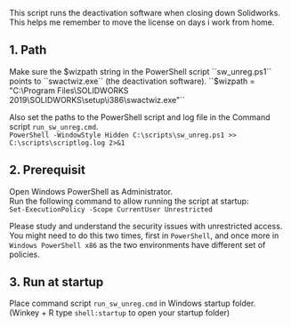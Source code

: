 This script runs the deactivation software when closing down Solidworks. This helps me remember to move the license on days i work from home.

## 1. Path  
Make sure the $wizpath string in the PowerShell script ``sw_unreg.ps1`` points to ``swactwiz.exe`` (the deactivation software).  
      ``$wizpath = "C:\Program Files\SOLIDWORKS 2019\SOLIDWORKS\setup\i386\swactwiz.exe"``
      
Also set the paths to the PowerShell script and log file in the Command script ``run_sw_unreg.cmd``.  
      ``PowerShell -WindowStyle Hidden C:\scripts\sw_unreg.ps1 >> C:\scripts\scriptlog.log 2>&1``

## 2. Prerequisit  
Open Windows PowerShell as Administrator.  
Run the following command to allow running the script at startup:  
``Set-ExecutionPolicy -Scope CurrentUser Unrestricted``
  
  Please study and understand the security issues with unrestricted access. You might need to do this two times, first in ``PowerShell``, and once more in ``Windows PowerShell x86`` as the two environments have different set of policies.
  
## 3. Run at startup  
Place command script ``run_sw_unreg.cmd`` in Windows startup folder.  
(Winkey + R type `shell:startup` to open your startup folder)
